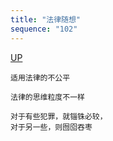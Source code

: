 ```yaml
---
title: "法律随想"
sequence: "102"
---
```


[UP](/law/law-home.html)

```text
适用法律的不公平

法律的思维粒度不一样

对于有些犯罪，就锱铢必较，
对于另一些，则囫囵吞枣
```
